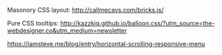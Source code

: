 Masonory CSS layout: http://callmecavs.com/bricks.js/

Pure CSS tooltips: http://kazzkiq.github.io/balloon.css/?utm_source=the-webdesigner.co&utm_medium=newsletter



https://iamsteve.me/blog/entry/horizontal-scrolling-responsive-menu
